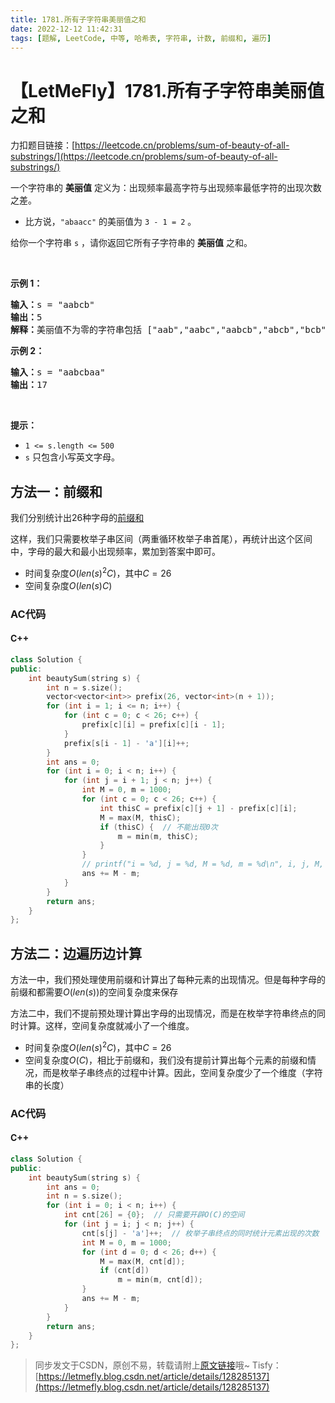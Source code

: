 ```yaml
---
title: 1781.所有子字符串美丽值之和
date: 2022-12-12 11:42:31
tags: [题解, LeetCode, 中等, 哈希表, 字符串, 计数, 前缀和, 遍历]
---
```


# 【LetMeFly】1781.所有子字符串美丽值之和

力扣题目链接：[https://leetcode.cn/problems/sum-of-beauty-of-all-substrings/](https://leetcode.cn/problems/sum-of-beauty-of-all-substrings/)

<p>一个字符串的 <strong>美丽值</strong> 定义为：出现频率最高字符与出现频率最低字符的出现次数之差。</p>

<ul>
	<li>比方说，<code>"abaacc"</code> 的美丽值为 <code>3 - 1 = 2</code> 。</li>
</ul>

<p>给你一个字符串 <code>s</code> ，请你返回它所有子字符串的 <strong>美丽值</strong> 之和。</p>

<p> </p>

<p><strong>示例 1：</strong></p>

<pre>
<b>输入：</b>s = "aabcb"
<b>输出：</b>5
<strong>解释：</strong>美丽值不为零的字符串包括 ["aab","aabc","aabcb","abcb","bcb"] ，每一个字符串的美丽值都为 1 。</pre>

<p><strong>示例 2：</strong></p>

<pre>
<b>输入：</b>s = "aabcbaa"
<b>输出：</b>17
</pre>

<p> </p>

<p><strong>提示：</strong></p>

<ul>
	<li><code>1 <= s.length <=<sup> </sup>500</code></li>
	<li><code>s</code> 只包含小写英文字母。</li>
</ul>


    
## 方法一：前缀和

我们分别统计出26种字母的[前缀和](https://blog.tisfy.eu.org/tags/%E5%89%8D%E7%BC%80%E5%92%8C/)

这样，我们只需要枚举子串区间（两重循环枚举子串首尾），再统计出这个区间中，字母的最大和最小出现频率，累加到答案中即可。

+ 时间复杂度$O(len(s)^2C)$，其中$C=26$
+ 空间复杂度$O(len(s)C)$

### AC代码

#### C++

```cpp
class Solution {
public:
    int beautySum(string s) {
        int n = s.size();
        vector<vector<int>> prefix(26, vector<int>(n + 1));
        for (int i = 1; i <= n; i++) {
            for (int c = 0; c < 26; c++) {
                prefix[c][i] = prefix[c][i - 1];
            }
            prefix[s[i - 1] - 'a'][i]++;
        }
        int ans = 0;
        for (int i = 0; i < n; i++) {
            for (int j = i + 1; j < n; j++) {
                int M = 0, m = 1000;
                for (int c = 0; c < 26; c++) {
                    int thisC = prefix[c][j + 1] - prefix[c][i];
                    M = max(M, thisC);
                    if (thisC) {  // 不能出现0次
                        m = min(m, thisC);
                    }
                }
                // printf("i = %d, j = %d, M = %d, m = %d\n", i, j, M, m);  //***********
                ans += M - m;
            }
        }
        return ans;
    }
};
```

## 方法二：边遍历边计算

方法一中，我们预处理使用前缀和计算出了每种元素的出现情况。但是每种字母的前缀和都需要$O(len(s))$的空间复杂度来保存

方法二中，我们不提前预处理计算出字母的出现情况，而是在枚举字符串终点的同时计算。这样，空间复杂度就减小了一个维度。

+ 时间复杂度$O(len(s)^2C)$，其中$C=26$
+ 空间复杂度$O(C)$，相比于前缀和，我们没有提前计算出每个元素的前缀和情况，而是枚举子串终点的过程中计算。因此，空间复杂度少了一个维度（字符串的长度）

### AC代码

#### C++

```cpp
class Solution {
public:
    int beautySum(string s) {
        int ans = 0;
        int n = s.size();
        for (int i = 0; i < n; i++) {
            int cnt[26] = {0};  // 只需要开辟O(C)的空间
            for (int j = i; j < n; j++) {
                cnt[s[j] - 'a']++;  // 枚举子串终点的同时统计元素出现的次数
                int M = 0, m = 1000;
                for (int d = 0; d < 26; d++) {
                    M = max(M, cnt[d]);
                    if (cnt[d])
                        m = min(m, cnt[d]);
                }
                ans += M - m;
            }
        }
        return ans;
    }
};
```

> 同步发文于CSDN，原创不易，转载请附上[原文链接](https://blog.tisfy.eu.org/2022/12/12/LeetCode%201781.%E6%89%80%E6%9C%89%E5%AD%90%E5%AD%97%E7%AC%A6%E4%B8%B2%E7%BE%8E%E4%B8%BD%E5%80%BC%E4%B9%8B%E5%92%8C/)哦~
> Tisfy：[https://letmefly.blog.csdn.net/article/details/128285137](https://letmefly.blog.csdn.net/article/details/128285137)
